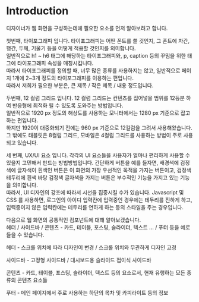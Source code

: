 # Introduction

디자이너가 웹 화면을 구성하는데에 필요한 요소를 먼저 알아보려고 합니다.

첫번째, 타이포그래피 입니다. 타이포그래피는 어떤 폰트를 쓸 것인지, 그 폰트에 자간, 행간, 두께, 기울기 등을 어떻게 적용할 것인지를 의미합니다.  
일반적으로 h1 ~ h6 태그에 해당하는 타이포그래피와, p, caption 등의 꾸밈을 위한 태그에 타이포그래피 속성을 매칭시킵니다.  
따라서 타이포그래피를 정의할 때, 너무 많은 종류를 사용하지는 않고, 일반적으로 페이지 1개에 2~3개 정도의 타이포그래피를 이용하는 편입니다.  
따라서 저희가 필요한 부분은, 큰 제목 / 작은 제목 / 내용 정도입니다.

두번째, 12 컬럼 그리드 입니다. 12 컬럼 그리드는 컨텐츠를 집어넣을 범위를 12등분 하여 반응형에 최적화 될 수 있도록 도와주는 방법입니다.  
일반적으로 1920 px 정도의 해상도를 사용하는 모니터에서는 1280 px 기준으로 잡고 하는 편입니다.  
하지만 1920이 대중화되기 전에는 960 px 기준으로 12컬럼을 그려서 사용해왔습니다.  
그 밖에도 태블릿은 8컬럼 그리드, 모바일은 4컬럼 그리드를 사용하는 방법이 주로 사용되고 있습니다.

세 번째, UX/UI 요소 입니다. 각각의 UI 요소들을 사용자가 얼마나 편리하게 사용할 수 있을지 고민해서 만드는 방법방법입니다. 간단하게 버튼을 예를 들자면, 배경색에 검정색에 글자색이 흰색인 버튼은 이 화면의 가장 우선적인 목적을 가지는 버튼이고, 검정색 테두리에 흰색 바탕 검정색 글자색을 가지는 버튼은 부수적인 기능을 가지고 있는 기능을 의미합니다.  
따라서, UI 디자인의 강조에 따라서 시선을 집중시킬 수가 있습니다. Javascript 및 CSS 를 사용하면, 로그인의 아이디 입력칸에 입력중인 경우에는 테두리를 진하게 하고, 입력중이지 않은 입력칸에는 테두리를 연하게 하는 등의 스타일을 주는 경우입니다.

다음으로 웹 화면의 공통적인 컴포넌트에 대해 알아보겠습니다.  
헤더 / 사이드바 / 콘텐츠 - 카드, 테이블, 포스팅, 슬라이더, 텍스트 ... / 푸터 등을 예로 들을 수 있습니다.

헤더 - 스크롤 위치에 따라 디자인이 변경 / 스크롤 위치와 무관하게 디자인 고정

사이드바 - 고정형 사이드바 / 대시보드용 슬라이드 접이식 사이드바

콘텐츠 - 카드, 테이블, 포스팅, 슬라이더, 텍스트 등의 요소로서, 현재 유행하는 모든 종류의 콘텐츠 요소들

푸터 - 메인 페이지에서 주로 사용하는 하단의 목차 및 카피라이트 등의 정보

